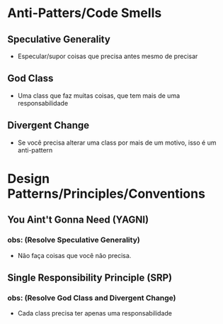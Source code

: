 # Anti-Patters/Code Smells

## Speculative Generality
 - Especular/supor coisas que precisa antes mesmo de precisar
## God Class
  - Uma class que faz muitas coisas, que tem mais de uma responsabilidade
## Divergent Change
  - Se você precisa alterar uma class por mais de um motivo, isso é um anti-pattern

# Design Patterns/Principles/Conventions

## You Aint't Gonna Need (YAGNI)
### obs: (Resolve Speculative Generality)
  - Não faça coisas que você não precisa.

## Single Responsibility Principle (SRP)
### obs: (Resolve God Class and Divergent Change)
  - Cada class precisa ter apenas uma responsabilidade